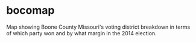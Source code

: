 # bocomap
Map showing Boone County Missouri's voting district breakdown in terms of which party won and by what margin in the 2014 election.  
